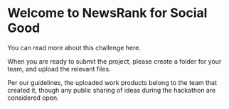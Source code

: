 # Welcome to NewsRank for Social Good

You can read more about this challenge here.

When you are ready to submit the project, please create a folder for your team, and upload the relevant files.

Per our guidelines, the uploaded work products belong to the team that created it, though any public sharing of ideas during the hackathon are considered open.
